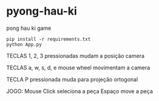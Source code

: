 # pyong-hau-ki
pong hau ki game

```
pip install -r requirements.txt
python App.py
```

TECLAS 1, 2, 3 pressionadas mudam a posição camera

TECLAS a, w, s, d, e mouse wheel movimentam a camera

TECLA P pressionada muda para projeção ortogonal

JOGO:
  Mouse Click seleciona a peça
  Espaço move a peça
